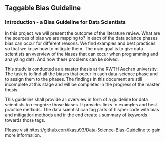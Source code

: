## Taggable Bias Guideline

### Introduction - a Bias Guideline for Data Scientists
In this project, we will present the outcome of the literature review. What are the sources of bias we are mapping to? In each of the data science phases bias can occur for different reasons. We find examples and best practices so that we know how to mitigate them. 
The main goal is to give data scientists an overview of the biases that can occur when programming and analyzing data. And how these problems can be solved.

This study is conducted as a master thesis at the RWTH Aachen university.  The task is to find all the biases that occur in each data-science phase and to assign them to the phases. 
The findings in this document are still incomplete at this stage and will be completed in the progress of the master thesis.   

This guideline shall provide an overview in form of a guideline for data scientists to recognize those biases. It provides links to examples and best practice methods.
The data scientist can tag parts of his/her code with bias and mitigation methods and in the end create a summary of keywords towards those tags.

Please visit https://github.com/ikasu93/Data-Science-Bias-Guideline to gain more information.
